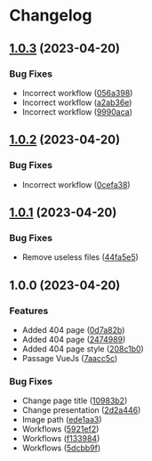 # Changelog

## [1.0.3](https://github.com/MacBim/macbim.github.io/compare/v1.0.2...v1.0.3) (2023-04-20)


### Bug Fixes

* Incorrect workflow ([056a398](https://github.com/MacBim/macbim.github.io/commit/056a398c2c295e556940450ea958296394a24826))
* Incorrect workflow ([a2ab36e](https://github.com/MacBim/macbim.github.io/commit/a2ab36e128b4325096bec25824a4bd68c6db254b))
* Incorrect workflow ([9990aca](https://github.com/MacBim/macbim.github.io/commit/9990aca8c37175706beafbcf6f17452b2b464213))

## [1.0.2](https://github.com/MacBim/macbim.github.io/compare/v1.0.1...v1.0.2) (2023-04-20)


### Bug Fixes

* Incorrect workflow ([0cefa38](https://github.com/MacBim/macbim.github.io/commit/0cefa386a461aa3056514b9d938e4e189daa00a4))

## [1.0.1](https://github.com/MacBim/macbim.github.io/compare/v1.0.0...v1.0.1) (2023-04-20)


### Bug Fixes

* Remove useless files ([44fa5e5](https://github.com/MacBim/macbim.github.io/commit/44fa5e5433a5bf870bb9cc3724289b498a0daa0a))

## 1.0.0 (2023-04-20)


### Features

* Added 404 page ([0d7a82b](https://github.com/MacBim/macbim.github.io/commit/0d7a82b44d922df25e1a7f8026ce8b70a87cc0d1))
* Added 404 page ([2474989](https://github.com/MacBim/macbim.github.io/commit/2474989c1cde5f1b194ce3808934a7f419277fcc))
* Added 404 page style ([208c1b0](https://github.com/MacBim/macbim.github.io/commit/208c1b05ea3f288ccbb265ab45cc3422f6584fc1))
* Passage VueJs ([7aacc5c](https://github.com/MacBim/macbim.github.io/commit/7aacc5c4bae03d08cc084b2ff8dc0ce90bffdaaf))


### Bug Fixes

* Change page title ([10983b2](https://github.com/MacBim/macbim.github.io/commit/10983b26811d68f7772fa645ff5378b138dd24e0))
* Change presentation ([2d2a446](https://github.com/MacBim/macbim.github.io/commit/2d2a4463af930f2925ada0df8e3a9ac5d19c2c30))
* Image path ([ede1aa3](https://github.com/MacBim/macbim.github.io/commit/ede1aa32750741f7cdad5584d64f29291995f693))
* Workflows ([5921ef2](https://github.com/MacBim/macbim.github.io/commit/5921ef22a198445e20fa290f1ab80d6114061d17))
* Workflows ([f133984](https://github.com/MacBim/macbim.github.io/commit/f1339849e43a49e76c39fd4dbbcc022a2e9d071e))
* Workflows ([5dcbb9f](https://github.com/MacBim/macbim.github.io/commit/5dcbb9fdf43de8948338e1c676376fc51ba61c9e))
